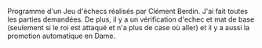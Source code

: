 Programme d'un Jeu d'échecs réalisés par Clément Berdin.
J'ai fait toutes les parties demandées. De plus, il y a un vérification d'echec et mat de base (seulement si le roi est attaqué et n'a plus de case où aller) et il y a aussi la promotion automatique en Dame.